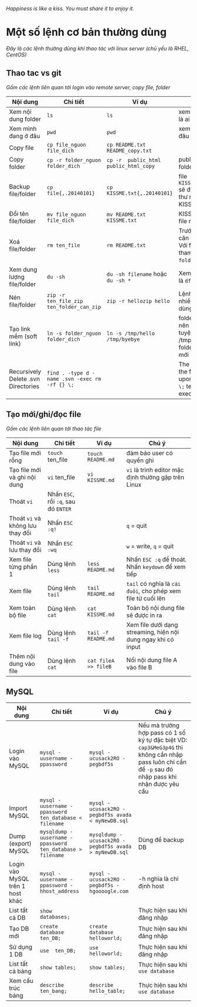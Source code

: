 _Happiness is like a kiss. You must share it to enjoy it._

# Một số lệnh cơ bản thường dùng 

_Đây là các lệnh thường dùng khi thao tác với linux server (chủ yếu là RHEL, CentOS)_

## Thao tac vs git

_Gồm các lệnh liên quan tới login vào remote server, copy file, folder_

| Nội dung | Chi tiết  | Ví dụ | Chú ý |
| -------- | -------- |--------|---|
| Xem nội dung folder   | `ls`    |`ls`  | xem dưới chân mình là ai|
| Xem mình đang ở đâu   | `pwd`     |`pwd`   | xem mình đang ở đâu trong server|
| Copy file    | `cp file_nguon file_dich`     |`cp README.txt README_copy.txt`    | |
| Copy folder    | `cp -r folder_nguon folder_dich`     |`cp -r  public_html public_html_copy`    | public_html_copy là folder được tạo mới |
| Backup file/folder    | `cp  file{,.20140101}`     |`cp   KISSME.txt{,.20140101}`    | file `KISSME.txt.20140101` sẽ được tạo ra cùng thư mục với KISSME.txt|
| Đổi tên file/folder    | `mv file_nguon file_dich`  |`mv README.txt KISSME.txt` |KISSME.txt là tên file mới|
| Xoá file/folder     | `rm ten_file`  | `rm README.txt` |Trước khi xoá cần cân nhắc backup. Với folder, thêm tham số `-r`: `rm -r folder`.  |
| Xem dung lượng file/folder| `du -sh`|`du -sh filename` hoặc `du -sh *`|Xem dung lượng đĩa là `df -h`|
| Nén file/folder | `zip -r ten_file_zip ten_folder_can_zip` | `zip -r hellozip hello` | Lệnh có thể dùng nhiều CPU, tránh dùng khi nhiều user| 
| Tạo link mềm (soft link) | `ln -s folder_nguon folder_dich` |  `ln -s /tmp/hello /tmp/byebye ` | folder nguồn và đích nên là đường dẫn tuyệt đối. /tmp/byebye là folder sẽ được tạo mới |
| Recursively Delete .svn Directories | `find . -type d -name .svn -exec rm -rf {} \; ` |  | The `{}` references the file being acted upon by `-exec` and `\;` terminates the exec command |
## Tạo mới/ghi/đọc file

_Gồm các lệnh liên quan tới thao tác file_

| Nội dung | Chi tiết  | Ví dụ | Chú ý |
| -------- | -------- |--------|---|
| Tạo file mới rỗng   | `touch` ten_file   | `touch README.md` | đảm bảo user có quyền ghi|
| Tạo file mới và ghi nội dung  | `vi` ten_file   | `vi KISSME.md` | `vi` là trình editor mặc định thường gặp trên Linux|
| Thoát `vi`  | Nhấn `ESC`, rồi `:q`, sau đó `ENTER`     |  | |
| Thoát `vi` và không lưu thay đổi | Nhấn `ESC :q!`    |  | `q` = quit|
| Thoát `vi` và lưu thay đổi | Nhấn `ESC :wq`    |  | `w` = write, `q` = quit|
| Xem file từng phần 1 | Dùng lệnh `less`  | `less README.md` | Nhấn `ESC :q` để thoát. Nhấn `keydown` để xem tiếp |
| Xem file | Dùng lệnh `tail`  | `tail README.md` | `tail` có nghĩa là `cái đuôi`, cho phép xem file từ cuối lên |
| Xem toàn bộ file | Dùng lệnh `cat` | `cat KISSME.md` | Toàn bộ nội dung file sẽ được in ra |
| Xem file log| Dùng lệnh `tail -f`  | `tail -f README.md` | Xem file dưới dạng streaming, hiện nội dung ngay khi có input |
| Thêm nội dung vào file | Dùng lệnh `cat` | `cat fileA >> fileB` | Nối nội dung file A vào file B |




## MySQL
| Nội dung | Chi tiết  | Ví dụ | Chú ý |
| -------- | -------- |--------|---|
| Login vào MySQL   | `mysql -uusername -ppassword`  | `mysql -ucusack2RO -pegbdf5s`|Nếu mà trường hợp pass có 1 số ký tự đặc biệt VD: `cap3&MeG3p4G` thi không cần nhập pass luôn chỉ cần để `-p` sau đó nhập pass khi nhận được yêu cầu |
| Import MySQL   | `mysql -uusername -ppassword ten_database < filename`   |`mysql -ucusack2RO -pegbdf5s avada < myNewDB.sql` ||
| Dump (export) MySQL   | `mysqldump -uusername -ppassword ten_database > filename`  |`mysqldump -ucusack2RO -pegbdf5s avada > myNewDB.sql` |Dùng để backup DB|
| Login vào MySQL trên 1 host khác    | `mysql -uusername -ppassword -hhost_address`  | `mysql -ucusack2RO -pegbdf5s -hgoooogle.com` |-h nghĩa là chỉ định host |
| List tất cả DB    | `show databases;` | | Thực hiện sau khi đăng nhập |
| Tạo DB mới     | `create database ten_DB;` | `create database helloworld;`| Thực hiện sau khi đăng nhập |
| Sử dụng 1 DB     | `use  ten_DB;` | `use  helloworld;`| Thực hiện sau khi đăng nhập |
| List tất cả bảng    | `show tables;` | `show tables;`| Thực hiện sau khi `use database` |
| Xem cấu trúc bảng    | `describe  ten_bang;` | `describe hello_table;`| Thực hiện sau khi `use database` |
